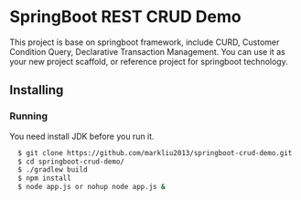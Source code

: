 # SpringBoot REST CRUD Demo
This project is base on springboot framework, include CURD, Customer Condition Query, Declarative Transaction Management.
You can use it as your new project scaffold, or reference project for springboot technology.

## Installing

### Running
You need install JDK before you run it.

```sh
  $ git clone https://github.com/markliu2013/springboot-crud-demo.git
  $ cd springboot-crud-demo/
  $ ./gradlew build
  $ npm install
  $ node app.js or nohup node app.js &
```